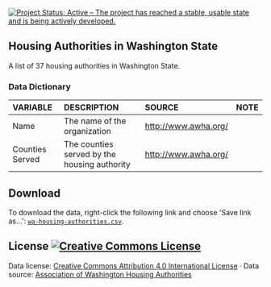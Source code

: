 
[![Project Status: Active – The project has reached a stable, usable state and is being actively developed.](http://www.repostatus.org/badges/latest/active.svg)](http://www.repostatus.org/#active)

Housing Authorities in Washington State
---------------------------------------

A list of 37 housing authorities in Washington State.

### Data Dictionary

| VARIABLE        | DESCRIPTION                                  | SOURCE                 | NOTE |
|:----------------|:---------------------------------------------|:-----------------------|:-----|
| Name            | The name of the organization                 | <http://www.awha.org/> |      |
| Counties Served | The counties served by the housing authority | <http://www.awha.org/> |      |

Download
--------

To download the data, right-click the following link and choose 'Save link as...': [`wa-housing-authorities.csv`](https://github.com/tiernanmartin/datasets/raw/master/wa-housing-authorities/data/wa-housing-authorities.csv).

License <a rel="license" href="http://creativecommons.org/licenses/by/4.0/"><img alt="Creative Commons License" style="border-width:0" src="https://i.creativecommons.org/l/by/4.0/80x15.png" /></a>
----------------------------------------------------------------------------------------------------------------------------------------------------------------------------------------------------

Data license: [Creative Commons Attribution 4.0 International License](http://creativecommons.org/licenses/by/4.0/) · Data source: [Association of Washington Housing Authorities](http://www.awha.org/contact.html)
